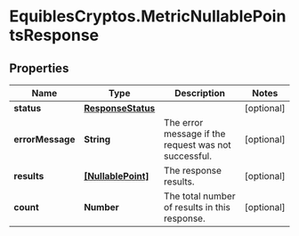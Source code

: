 # EquiblesCryptos.MetricNullablePointsResponse

## Properties
Name | Type | Description | Notes
------------ | ------------- | ------------- | -------------
**status** | [**ResponseStatus**](ResponseStatus.md) |  | [optional] 
**errorMessage** | **String** | The error message if the request was not successful. | [optional] 
**results** | [**[NullablePoint]**](NullablePoint.md) | The response results. | [optional] 
**count** | **Number** | The total number of results in this response. | [optional] 
